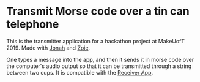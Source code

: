 # Transmit Morse code over a tin can telephone
This is the transmitter application for a hackathon project at MakeUofT 2019. Made with [Jonah](https://github.com/jonahs99) and [Zoie](https://github.com/orangeygeek).

One types a message into the app, and then it sends it in morse code over the computer's audio output so that it can be transmitted through a string between two cups. It is compatible with the [Receiver App](https://github.com/jonahs99/string-mail-receiver).
